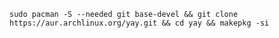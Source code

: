 `sudo pacman -S --needed git base-devel && git clone https://aur.archlinux.org/yay.git && cd yay && makepkg -si`
